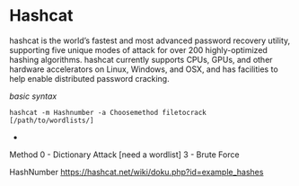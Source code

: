 # Hashcat

hashcat is the world’s fastest and most advanced password recovery utility, supporting five unique modes of attack for over 200 highly-optimized hashing algorithms. hashcat currently supports CPUs, GPUs, and other hardware accelerators on Linux, Windows, and OSX, and has facilities to help enable distributed password cracking.

*basic syntax*
```
hashcat -m Hashnumber -a Choosemethod filetocrack [/path/to/wordlists/]
```

+
Method 
0 - Dictionary Attack [need a wordlist]
3 - Brute Force

HashNumber
https://hashcat.net/wiki/doku.php?id=example_hashes
